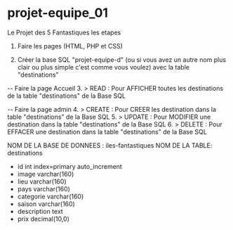 # projet-equipe_01
Le Projet des 5 Fantastiques
 les etapes
 1. Faire les pages (HTML, PHP et CSS)

 2. Créer la base SQL "projet-equipe-d" (ou si vous avez un autre nom plus clair ou plus simple c'est comme vous voulez) avec la table "destinations"

-- Faire la page Accueil
 3. > READ : Pour AFFICHER toutes les destinations de la table "destinations" de la Base SQL

-- Faire la page admin
 4. > CREATE : Pour CREER les destination dans la table "destinations" de la Base SQL
 5. > UPDATE : Pour MODIFIER une destination dans la table "destinations" de la Base SQL
 6. > DELETE : Pour EFFACER une destination dans la table "destinations" de la Base SQL
 
NOM DE LA BASE DE DONNEES :      iles-fantastiques
   NOM DE LA TABLE:      destinations
 
- id                               int              index=primary            auto_increment
- image                                             varchar(160)
- lieu                                              varchar(160) 
- pays                                              varchar(160)
- categorie                                         varchar(160)
- saison                                            varchar(160)
- description                                       text
- prix                                              decimal(10,0)